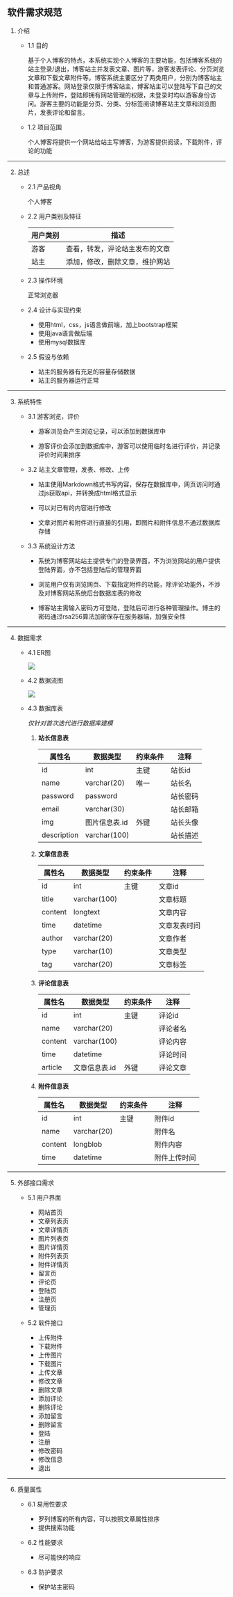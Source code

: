 ## 软件需求规范

1. 介绍
    
    - 1.1 目的



        基于个人博客的特点，本系统实现个人博客的主要功能，包括博客系统的站主登录/退出，博客站主并发表文章、图片等，游客发表评论、分页浏览文章和下载文章附件等。博客系统主要区分了两类用户，分别为博客站主和普通游客。网站登录仅限于博客站主，博客站主可以登陆写下自己的文章与上传附件，登陆即拥有网站管理的权限，未登录时均以游客身份访问。游客主要的功能是分页、分类、分标签阅读博客站主文章和浏览图片，发表评论和留言。


    - 1.2 项目范围

        个人博客将提供一个网站给站主写博客，为游客提供阅读，下载附件，评论的功能
-------------------
2. 总述

    - 2.1 产品视角

        个人博客

    - 2.2 用户类别及特征

        | 用户类别 | 描述 |
        |   ---   | ---  |
        | 游客 | 查看，转发，评论站主发布的文章 |
        | 站主 | 添加，修改，删除文章，维护网站 |

    - 2.3 操作环境

        正常浏览器

    - 2.4 设计与实现约束

        - 使用html，css，js语言做前端，加上bootstrap框架
        - 使用java语言做后端
        - 使用mysql数据库

    - 2.5 假设与依赖

        - 站主的服务器有充足的容量存储数据
        - 站主的服务器运行正常
-------------------
3. 系统特性

    - 3.1 游客浏览，评价  
        - 游客浏览会产生浏览记录，可以添加到数据库中

        - 游客评价会添加到数据库中，游客可以使用临时名进行评价，并记录评价时间来排序

    - 3.2 站主文章管理，发表、修改、上传

        - 站主使用Markdown格式书写内容，保存在数据库中，网页访问时通过js获取api，并转换成html格式显示

        - 可以对已有的内容进行修改

        - 文章对图片和附件进行直接的引用，即图片和附件信息不通过数据库存储


    - 3.3 系统设计方法

        - 系统为博客网站站主提供专门的登录界面，不为浏览网站的用户提供登陆界面，亦不包括登陆后的管理界面

        - 浏览用户仅有浏览网页、下载指定附件的功能，除评论功能外，不涉及对博客网站系统后台数据库表的修改

        - 博客站主需输入密码方可登陆，登陆后可进行各种管理操作。博主的密码通过rsa256算法加密保存在服务器端，加强安全性

-------------------

4. 数据需求

    - 4.1 ER图

        ![](./src/er.jpg)

    - 4.2 数据流图

        ![](./src/%E6%95%B0%E6%8D%AE%E6%B5%81%E5%9B%BE.jpg)

    
    - 4.3 数据库表
    
        *仅针对首次迭代进行数据库建模*

        1. **站长信息表**
        
            |属性名|数据类型|约束条件|注释|
            |---|---|---|---|
            |id|int|主键|站长id|
            |name|varchar(20)|唯一|站长名|
            |password|password||站长密码|
            |email|varchar(30)||站长邮箱|
            |img|图片信息表.id|外键|站长头像|
            |description|varchar(100)||站长描述|
            
            

        2. **文章信息表**

            |属性名|数据类型|约束条件|注释|
            |---|---|---|---|
            |id|int|主键|文章id|
            |title|varchar(100)||文章标题|
            |content|longtext||文章内容|
            |time|datetime||文章发表时间|
            |author|varchar(20)||文章作者|
            |type|varchar(10)||文章类型|
            |tag|varchar(20)||文章标签|
            
            
        3. **评论信息表**
        
            |属性名|数据类型|约束条件|注释|
            |---|---|---|---|
            |id|int|主键|评论id|
            |name|varchar(20)||评论者名|
            |content|varchar(100)||评论内容|
            |time|datetime||评论时间|
            |article|文章信息表.id|外键|评论文章|

            
        4. **附件信息表**
        
            |属性名|数据类型|约束条件|注释|
            |---|---|---|---|
            |id|int|主键|附件id|
            |name|varchar(20)||附件名|
            |content|longblob||附件内容|
            |time|datetime||附件上传时间|
        

-------------------
5. 外部接口需求
    
    - 5.1 用户界面

        - 网站首页
        - 文章列表页
        - 文章详情页
        - 图片列表页
        - 图片详情页
        - 附件列表页
        - 附件详情页
        - 留言页
        - 评论页
        - 登陆页
        - 注册页
        - 管理页

    - 5.2 软件接口

        - 上传附件
        - 下载附件
        - 上传图片
        - 下载图片
        - 上传文章
        - 修改文章
        - 删除文章
        - 添加评论
        - 删除评论
        - 添加留言
        - 删除留言
        - 登陆
        - 注册
        - 修改密码
        - 修改信息
        - 退出

-------------------

6. 质量属性
    
    - 6.1 易用性要求
    
        - 罗列博客的所有内容，可以按照文章属性排序
        - 提供搜索功能

    - 6.2 性能要求

        - 尽可能快的响应

    - 6.3 防护要求

        - 保护站主密码

    


